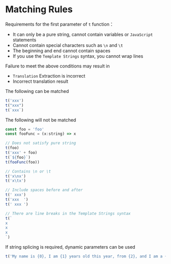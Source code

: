 
# Matching Rules
Requirements for the first parameter of  `t`  function：
* It can only be a pure string, cannot contain variables or  `JavaScript`  statements
* Cannot contain special characters such as  `\n` and `\t` 
* The beginning and end cannot contain spaces
* If you use the  `Template Strings`  syntax, you cannot wrap lines

Failure to meet the above conditions may result in
*  `Translation`  Extraction is incorrect
* Incorrect translation result

The following can be matched
```js
t('xxx')
t("xxx")
t(`xxx`)
```
The following will not be matched
```js
const foo = 'foo'
const fooFunc = (x:string) => x

// Does not satisfy pure string
t(foo)
t('xxx' + foo)
t(`${foo}`)
t(fooFunc(foo))

// Contains \n or \t
t('x\nx')
t('x\tx')

// Include spaces before and after
t(' xxx')
t('xxx  ')
t(' xxx ')

// There are line breaks in the Template Strings syntax
t(`
x
x
x
`)
```
If string splicing is required, dynamic parameters can be used
```js
t('My name is {0}, I am {1} years old this year, from {2}, and I am a {3}', 'Wang Nima', 35, 'Mars', 'coder')
```
